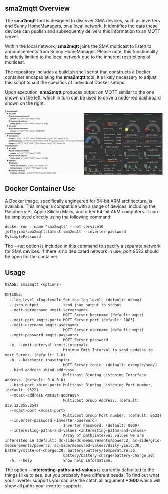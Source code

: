 ## sma2mqtt Overview

The __sma2mqtt__ tool is designed to discover SMA devices, such as inverters and Sunny HomeManagers, on a local network. It identifies the data these devices can publish and subsequently delivers this information to an MQTT server.

Within the local network, __sma2mqtt__ joins the SMA multicast to listen to announcements from Sunny HomeManager. Please note, this functionality is strictly limited to the local network due to the inherent restrictions of multicast.

The repository includes a build.sh shell script that constructs a Docker container encapsulating the __sma2mqtt__ tool. It's likely necessary to adjust this script to suit the specifics of individual Docker setups.

Upon execution, __sma2mqtt__ produces output on MQTT similar to the one shown on the left, which in turn can be used to drive a node-red dashboard shown on the right.

<img src="Images/mqtt-explorer.png" width="50%" alt="MQTT Explorer Screenshot"/><img src="Images/node-red-dashboard.png" width="50%" alt="Node-Red Dashboard Screenshot"/>

## Docker Container Use

A Docker image, specifically engineered for 64-bit ARM architecture, is available. This image is compatible with a range of devices, including the Raspberry Pi, Apple Silicon Macs, and other 64-bit ARM computers. It can be employed directly using the following command:
```
docker run --name "sma2mqtt" --net service16  jollyjinx/sma2mqtt:latest sma2mqtt --inverter-password MySimplePassword
```

The --net option is included in this command to specify a separate network for SMA devices. If there is no dedicated network in use, port 9522 should be open for the container.


## Usage


```
USAGE: sma2mqtt <options>

OPTIONS:
  --log-level <log-level> Set the log level. (default: debug)
  --json-output           send json output to stdout
  --mqtt-servername <mqtt-servername>
                          MQTT Server hostname (default: mqtt)
  --mqtt-port <mqtt-port> MQTT Server port (default: 1883)
  --mqtt-username <mqtt-username>
                          MQTT Server username (default: mqtt)
  --mqtt-password <mqtt-password>
                          MQTT Server password
  -e, --emit-interval <emit-interval>
                          Minimum Emit Interval to send updates to mqtt Server. (default: 1.0)
  -b, --basetopic <basetopic>
                          MQTT Server topic. (default: example/sma/)
  --bind-address <bind-address>
                          Multicast Binding Listening Interface Address. (default: 0.0.0.0)
  --bind-port <bind-port> Multicast Binding Listening Port number. (default: 9522)
  --mcast-address <mcast-address>
                          Multicast Group Address. (default: 239.12.255.254)
  --mcast-port <mcast-port>
                          Multicast Group Port number. (default: 9522)
  --inverter-password <inverter-password>
                          Inverter Password. (default: 0000)
  --interesting-paths-and-values <interesting-paths-and-values>
                          Array of path:interval values we are interested in (default: dc-side/dc-measurements/power:2, ac-side/grid-measurements/power:2, ac-side/measured-values/daily-yield:30, battery/state-of-charge:20, battery/battery/temperature:30,
                          battery/battery-charge/battery-charge:20)
  -h, --help              Show help information.

```

The option __--interesting-paths-and-values__ is currently defaulted to the things I like to see, but you probably have different needs. To find out what your inverter supports you can use the catch all argument __\*:600__ which will show all paths your inverter supports.
